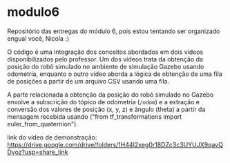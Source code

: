 # modulo6
Repositório das entregas do módulo 6, pois estou tentando ser organizado engual você, Nicola :)

O código é uma integração dos conceitos abordados em dois vídeos disponibilizados pelo professor. Um dos vídeos trata da obtenção da posição do robô simulado no ambiente de simulação Gazebo usando odometria, enquanto o outro vídeo aborda a lógica de obtenção de uma fila de posições a partir de um arquivo CSV usando uma fila.

A parte relacionada à obtenção da posição do robô simulado no Gazebo envolve a subscrição do tópico de odometria (`/odom`) e a extração e conversão dos valores de posição (x, y, z) e ângulo (theta) a partir da mensagem recebida usando ("from tf_transformations import euler_from_quaternion"). 


link do vídeo de demonstração: https://drive.google.com/drive/folders/1H44I2xeg0r18DZc3c3UYUJX9qavQDvoz?usp=share_link


